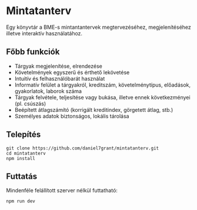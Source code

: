 # Mintatanterv

Egy könyvtár a BME-s mintantantervek megtervezéséhez, megjelenítéséhez illetve interaktív használatához.

## Főbb funkciók
* Tárgyak megjelenítése, elrendezése
* Követelmények egyszerű és érthető lekövetése
* Intuitív és felhasználóbarát használat
* Informatív felület a tárgyakról, kreditszám, követelménytípus, előadások, gyakorlatok, laborok száma
* Tárgyak felvétele, teljesítése vagy bukása, illetve ennek következményei (pl. csúszás)
* Beépített átlagszámító (korrigált kreditindex, görgetett átlag, stb.)
* Személyes adatok biztonságos, lokális tárolása

## Telepítés

~~~
git clone https://github.com/daniel7grant/mintatanterv.git
cd mintatanterv
npm install
~~~

## Futtatás

Mindenféle felállított szerver nélkül futtatható:
~~~
npm run dev
~~~
